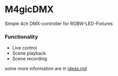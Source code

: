 # M4gicDMX
Simple 4ch DMX-controller for RGBW-LED-Fixtures

### Functionality
- Live control
- Scene playback
- Scene recording

some more information are in [ideas.md](documentation/ideas.md)
